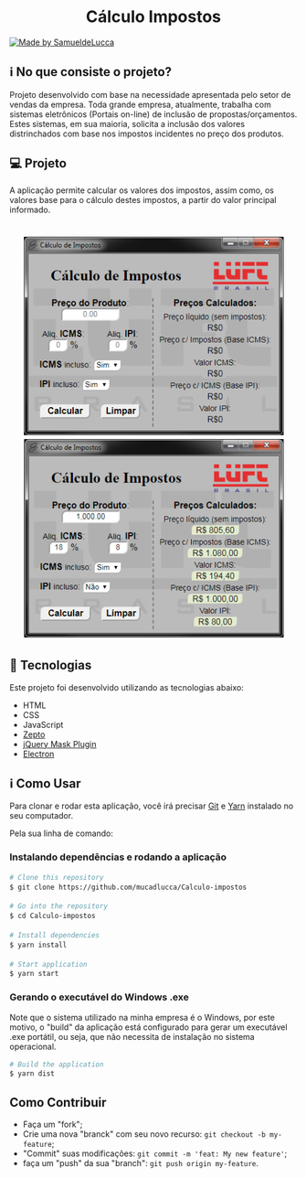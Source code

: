 <h1 align="center">
    Cálculo Impostos
</h1>

<p> 
  <a href="https://www.linkedin.com/in/samueldelucca/">
    <img alt="Made by SamueldeLucca" src="https://img.shields.io/badge/made%20by-SamueldeLucca-%2304D361">
  </a>
</p>

## :information_source: No que consiste o projeto?

Projeto desenvolvido com base na necessidade apresentada pelo setor de vendas da empresa.
Toda grande empresa, atualmente, trabalha com sistemas eletrônicos (Portais on-line) de inclusão de propostas/orçamentos.
Estes sistemas, em sua maioria, solicita a inclusão dos valores distrinchados com base nos impostos incidentes no preço dos produtos.


## 💻 Projeto

A aplicação permite calcular os valores dos impostos, assim como, os valores base para o cálculo destes impostos, a partir do valor principal informado.


<h1 align="center">
    <img alt="Layout" title="Layout" src=".github/layout-1.png" width="455px" />
    <img alt="Layout" title="Layout" src=".github/layout-2.png" width="455px" />
</h1>


## :rocket: Tecnologias

Este projeto foi desenvolvido utilizando as tecnologias abaixo:

- HTML
- CSS
- JavaScript
- [Zepto](https://zeptojs.com/)
- [jQuery Mask Plugin](https://igorescobar.github.io/jQuery-Mask-Plugin/)
- [Electron](https://www.electronjs.org/)


## :information_source: Como Usar

Para clonar e rodar esta aplicação, você irá precisar [Git](https://git-scm.com) e [Yarn](https://yarnpkg.com/) instalado no seu computador.

Pela sua linha de comando:

### Instalando dependências e rodando a aplicação

```bash
# Clone this repository
$ git clone https://github.com/mucadlucca/Calculo-impostos

# Go into the repository
$ cd Calculo-impostos

# Install dependencies
$ yarn install

# Start application
$ yarn start

```

### Gerando o executável do Windows .exe

Note que o sistema utilizado na minha empresa é o Windows, por este motivo, o "build" da aplicação está configurado para gerar um executável .exe portátil, ou seja, que não necessita de instalação no sistema operacional.

```bash
# Build the application
$ yarn dist

```


## Como Contribuir

- Faça um "fork";
- Crie uma nova "branck" com seu novo recurso: `git checkout -b my-feature`;
- "Commit" suas modificações: `git commit -m 'feat: My new feature'`;
- faça um "push" da sua "branch": `git push origin my-feature`.


